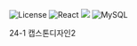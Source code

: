 ![License](https://img.shields.io/badge/license-MIT-blue.svg)
![React](https://img.shields.io/badge/React-20232A?style=for-the-badge&logo=react&logoColor=61DAFB)
<img src="https://img.shields.io/badge/node.js-339933?style=for-the-badge&logo=Node.js&logoColor=white">
![MySQL](https://img.shields.io/badge/MySQL-00000F?style=for-the-badge&logo=mysql&logoColor=white)

24-1 캡스톤디자인2
